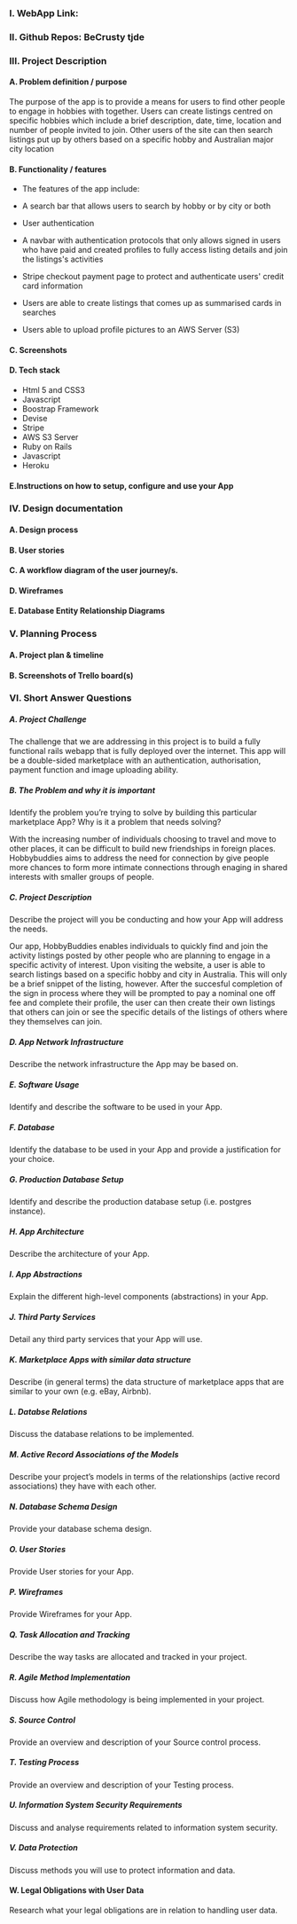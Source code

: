 ### I. WebApp Link: 

### II. Github Repos: BeCrusty    tjde 

### III. Project Description

#### A. Problem definition / purpose

The purpose of the app is to provide a means for users to find other people to engage in hobbies with together. Users can create listings centred on specific hobbies which include a brief description, date, time, location and number of people invited to join. Other users of the site can then search listings put up by others based on a specific hobby and Australian major city location

#### B. Functionality / features

- The features of the app include:

- A search bar that allows users to search by hobby or by city or both

- User authentication

- A navbar with authentication protocols that only allows signed in users who have paid and created profiles to fully access listing details and join the listings's activities

- Stripe checkout payment page to protect and authenticate users' credit card information

- Users  are able to create listings that comes up as summarised cards in searches

- Users able to upload profile pictures to an AWS Server (S3)


#### C. Screenshots

#### D. Tech stack

- Html 5 and CSS3
- Javascript
- Boostrap Framework
- Devise 
- Stripe 
- AWS S3 Server
- Ruby on Rails
- Javascript
- Heroku

#### E.Instructions on how to setup, configure and use your App
### IV. Design documentation

#### A. Design process

#### B. User stories

#### C. A workflow diagram of the user journey/s.

#### D. Wireframes

#### E. Database Entity Relationship Diagrams

### V. Planning Process

#### A. Project plan & timeline

#### B. Screenshots of Trello board(s)

### VI. Short Answer Questions

##### A. Project Challenge

The challenge that we are addressing in this project is to build a fully functional rails webapp that is fully deployed over the internet. This app will be a double-sided marketplace with an authentication, authorisation, payment function and image uploading ability. 

##### B. The Problem and why it is important

Identify the problem you’re trying to solve by building this particular marketplace App? Why is it a problem that needs solving?

With the increasing number of individuals choosing to travel and move to other places, it can be difficult to build new friendships in foreign places. Hobbybuddies aims to address the need for connection by give people more chances to form more intimate connections through enaging in shared interests with smaller groups of people.


##### C. Project Description

Describe the project will you be conducting and how your App will address the needs. 

Our app, HobbyBuddies enables individuals to quickly find and join the activity listings posted by other people who are planning to engage in a specific activity of interest. Upon visiting the website, a user is able to search listings based on a specific hobby and city in Australia. This will only be a brief snippet of the listing, however. After the succesful completion of the sign in process where they will be prompted to pay a nominal one off fee and complete their profile, the user can then create their own listings that others can join or see the specific details of the listings of others where they themselves can join. 

##### D. App Network Infrastructure
Describe the network infrastructure the App may be based on.

##### E. Software Usage
Identify and describe the software to be used in your App.

##### F. Database
Identify the database to be used in your App and provide a justification for your choice.

##### G. Production Database Setup
Identify and describe the production database setup (i.e. postgres instance).

##### H. App Architecture
Describe the architecture of your App.

##### I. App Abstractions
Explain the different high-level components (abstractions) in your App.

##### J. Third Party Services
Detail any third party services that your App will use.

##### K. Marketplace Apps with similar data structure
Describe (in general terms) the data structure of marketplace apps that are similar to your own (e.g. eBay, Airbnb).

##### L. Databse Relations
Discuss the database relations to be implemented.

##### M. Active Record Associations of the Models
Describe your project’s models in terms of the relationships (active record associations) they have with each other.

##### N. Database Schema Design
Provide your database schema design.

##### O. User Stories
Provide User stories for your App.

##### P. Wireframes
Provide Wireframes for your App.

##### Q. Task Allocation and Tracking
Describe the way tasks are allocated and tracked in your project.

##### R. Agile Method Implementation
Discuss how Agile methodology is being implemented in your project.

##### S. Source Control
Provide an overview and description of your Source control process.

##### T. Testing Process
Provide an overview and description of your Testing process.

##### U. Information System Security Requirements
Discuss and analyse requirements related to information system security.

##### V. Data Protection
Discuss methods you will use to protect information and data.

#### W. Legal Obligations with User Data
Research what your legal obligations are in relation to handling user data.
